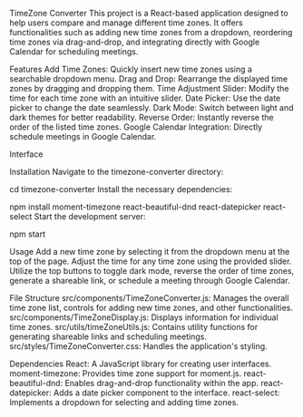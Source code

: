 TimeZone Converter
This project is a React-based application designed to help users compare and manage different time zones. It offers functionalities such as adding new time zones from a dropdown, reordering time zones via drag-and-drop, and integrating directly with Google Calendar for scheduling meetings.

Features
Add Time Zones: Quickly insert new time zones using a searchable dropdown menu.
Drag and Drop: Rearrange the displayed time zones by dragging and dropping them.
Time Adjustment Slider: Modify the time for each time zone with an intuitive slider.
Date Picker: Use the date picker to change the date seamlessly.
Dark Mode: Switch between light and dark themes for better readability.
Reverse Order: Instantly reverse the order of the listed time zones.
Google Calendar Integration: Directly schedule meetings in Google Calendar.

Interface

Installation
Navigate to the timezone-converter directory:

cd timezone-converter
Install the necessary dependencies:

npm install moment-timezone react-beautiful-dnd react-datepicker react-select
Start the development server:

npm start

Usage
Add a new time zone by selecting it from the dropdown menu at the top of the page.
Adjust the time for any time zone using the provided slider.
Utilize the top buttons to toggle dark mode, reverse the order of time zones, generate a shareable link, or schedule a meeting through Google Calendar.

File Structure
src/components/TimeZoneConverter.js: Manages the overall time zone list, controls for adding new time zones, and other functionalities.
src/components/TimeZoneDisplay.js: Displays information for individual time zones.
src/utils/timeZoneUtils.js: Contains utility functions for generating shareable links and scheduling meetings.
src/styles/TimeZoneConverter.css: Handles the application's styling.

Dependencies
React: A JavaScript library for creating user interfaces.
moment-timezone: Provides time zone support for moment.js.
react-beautiful-dnd: Enables drag-and-drop functionality within the app.
react-datepicker: Adds a date picker component to the interface.
react-select: Implements a dropdown for selecting and adding time zones.